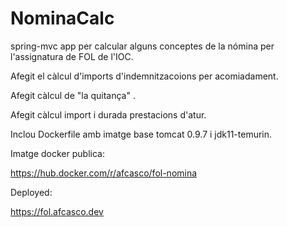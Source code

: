 # NominaCalc

spring-mvc app per calcular alguns conceptes de la nómina per l'assignatura de FOL
de l'IOC.

Afegit el càlcul d'imports d'indemnitzacoions per acomiadament.

Afegit càlcul de "la quitança" .

Afegit càlcul import i durada prestacions d'atur.

Inclou Dockerfile amb imatge base tomcat 0.9.7 i jdk11-temurin.

Imatge docker publica:

https://hub.docker.com/r/afcasco/fol-nomina

Deployed:

https://fol.afcasco.dev
